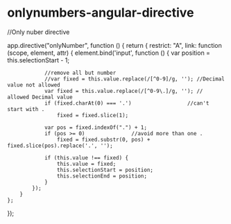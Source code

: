 # onlynumbers-angular-directive

//Only nuber directive

app.directive("onlyNumber", function () {
    return {
        restrict: "A",
        link: function (scope, element, attr) {
            element.bind('input', function () {
                var position = this.selectionStart - 1;

                //remove all but number
                //var fixed = this.value.replace(/[^0-9]/g, ''); //Decimal value not allowed
                var fixed = this.value.replace(/[^0-9\.]/g, ''); // allowed Decimal value
                if (fixed.charAt(0) === '.')                  //can't start with .
                    fixed = fixed.slice(1);

                var pos = fixed.indexOf(".") + 1;
                if (pos >= 0)               //avoid more than one .
                    fixed = fixed.substr(0, pos) + fixed.slice(pos).replace('.', '');

                if (this.value !== fixed) {
                    this.value = fixed;
                    this.selectionStart = position;
                    this.selectionEnd = position;
                }
            });
        }
    };
});
